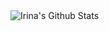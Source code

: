 <img align="left" alt="Irina's Github Stats" src="https://github-readme-stats.vercel.app/api?username=ofetios&show_icons=true&hide_border=true&theme=slateorange" />
